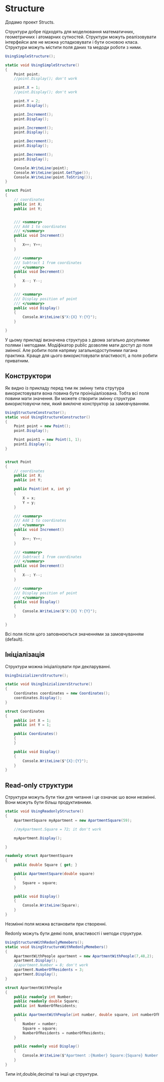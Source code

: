 # Structure

Додамо проект Structs.

Структури добре підходять для моделювання математичних, геометричних і атомарних сутностей.
Структури можуть реалізовувати інтерфейси але не можна успадковувати і бути основою класа. 
Структури можуть містити поля даних та медоди роботи з ними.

```cs
UsingSimpleStructure();

static void UsingSimpleStructure()
{
    Point point;
    //point.Display(); don't work

    point.X = 1;
    //point.Display(); don't work

    point.Y = 2;
    point.Display();

    point.Increment();
    point.Display();

    point.Increment();
    point.Display();

    point.Decrement();
    point.Display();

    point.Decrement();
    point.Display();

    Console.WriteLine(point);
    Console.WriteLine(point.GetType());
    Console.WriteLine(point.ToString());
}

struct Point
{
    // coordinates 
    public int X;
    public int Y;


    /// <summary>
    /// Add 1 to coordinates 
    /// </summary>
    public void Increment()
    {
        X++; Y++;
    }

    /// <summary>
    /// Subtract 1 from coordinates 
    /// </summary>
    public void Decrement()
    {
        X--; Y--;
    }

    /// <summary>
    /// Display position of point
    /// </summary>
    public void Display()
    {
        Console.WriteLine($"X:{X} Y:{Y}");
    }

}
```
У цьому прикладі визначена структура з двома загально досупними полями і методами. Модіфікатор public дозволяе мати доступ до поля змінної. Але робити поля напряму загальнодоступними пагана практика. Краще для цього використовувати властивості, а поля робити приватним.


## Конструктори

Як видно із прикладу перед тим як змінну типа струтура використовувати вона повина бути проініціалізована. Тобта всі поля повини мати значення. Ви можете створити змінну структури використовуючи new, який виключе конструктор за замовчуванням. 

```cs
UsingStructureConstructor();
static void UsingStructureConstructor()
{
    Point point = new Point();
    point.Display();

    Point point1 = new Point(1, 1);
    point1.Display();
}


struct Point
{
    // coordinates 
    public int X;
    public int Y;

    public Point(int x, int y)
    {
        X = x;
        Y = y;
    }

    /// <summary>
    /// Add 1 to coordinates 
    /// </summary>
    public void Increment()
    {
        X++; Y++;
    }

    /// <summary>
    /// Subtract 1 from coordinates 
    /// </summary>
    public void Decrement()
    {
        X--; Y--;
    }

    /// <summary>
    /// Display position of point
    /// </summary>
    public void Display()
    {
        Console.WriteLine($"X:{X} Y:{Y}");
    }

}
```
Всі поля після цого заповнюються значеннями за замовчуванням (default).

## Ініціалізація

Структури можна ініціалізувати при декларуванні.

```cs
UsingInizializersStructure();

static void UsingInizializersStructure()
{
    Coordinates coordinates = new Coordinates();
    coordinates.Display();
}

struct Coordinates
{
    public int X = 1;
    public int Y = 1;

    public Coordinates()
    {
    }

    public void Display()
    {
        Console.WriteLine($"{X}:{Y}");
    }
}
```

## Read-only структури

Структури можуть бути тіки для читання і це означає шо вони незмінні. Вони можуть бути більш продуктивними. 
```cs
static void UsingReadonlyStructure()
{
    ApartmentSquare myApartment = new ApartmentSquare(59);

    //myApartment.Square = 72; it don't work

    myApartment.Display();

}

readonly struct ApartmentSquare
{
    public double Square { get; }

    public ApartmentSquare(double square)
    {
        Square = square;
    }

    public void Display()
    {
        Console.WriteLine(Square);
    }
}
```
Незмінні поля можна встановити при створенні.

Redonly можуть бути деякі поля, властивості і методи структури.

```cs
UsingStructureWithRedonlyMemebers();
static void UsingStructureWithRedonlyMemebers()
{
    ApartmentWithPeople apartment = new ApartmentWithPeople(7,48,2);
    apartment.Display();
    //apartment.Number = 8; don't work
    apartment.NumberOfResidents = 3;
    apartment.Display();
}

struct ApartmentWithPeople
{
    public readonly int Number;
    public readonly double Square;
    public int NumberOfResidents;

    public ApartmentWithPeople(int number, double square, int numberOfResidents)
    {
        Number = number;
        Square = square;
        NumberOfResidents = numberOfResidents;
    }

    public readonly void Display()
    {
        Console.WriteLine($"Apartment :{Number} Square:{Square} Number of residents:{NumberOfResidents}" );
    }
}
```

Типи int,double,decimal та інші це структури.

